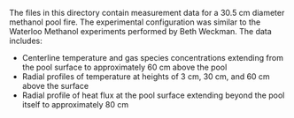 The files in this directory contain measurement data for a 30.5 cm diameter methanol pool fire. The experimental configuration was similar to the Waterloo Methanol experiments performed by Beth Weckman. The data includes:

   * Centerline temperature and gas species concentrations extending from the pool surface to approximately 60 cm above the pool
   * Radial profiles of temperature at heights of 3 cm, 30 cm, and 60 cm above the surface
   * Radial profile of heat flux at the pool surface extending beyond the pool itself to approximately 80 cm
